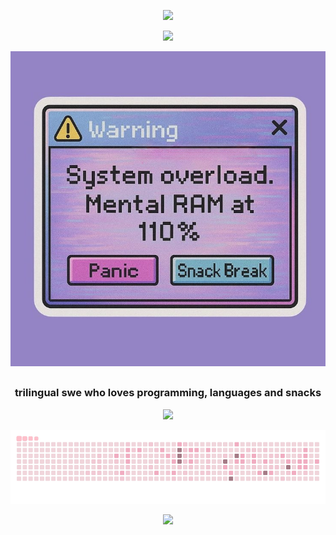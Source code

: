 <p align="center">
  <img src="https://capsule-render.vercel.app/api?text=ʕノ•ᴥ•ʔノ&animation=fadeIn&type=waving&color=gradient&height=100"/>
</p>

<p align="center">
  <a href="https://github.com/miki-reynolds"><img src="https://readme-typing-svg.herokuapp.com?font=Noto+Sans+Japanese&size=22&color=FF708E&lines=one+of+my+favorite+quotes+is;%22the+harder+you+work%2C+;the+luckier+you+get%22++-+gary+player&center=true&width=500&height=50"></a>
</p>


<p align="center">
<img alt="Neko" src="img/IMG_1601.jpeg?raw=true"/>
</p>


##
<h3 align="center">
	trilingual swe who loves programming, languages and snacks
</h3>
<p align="center"> 
 <a href="https://skillicons.dev">
    <img src="https://skillicons.dev/icons?i=aws,kubernetes,docker,azure,elasticsearch,jenkins,kafka,go,java,spring,js,nodejs,ts,npm,py,mysql,bash,c,linux,git,bash,vim,github" />
  </a>
</p>
<p align="center">
 <img src="https://github.com/miki-reynolds/miki-reynolds/blob/output/pinku.gif" alt="snake">
</p>

<p align="center">
  <img src="https://capsule-render.vercel.app/api?type=waving&color=gradient&height=100&section=footer"/>
</p>
